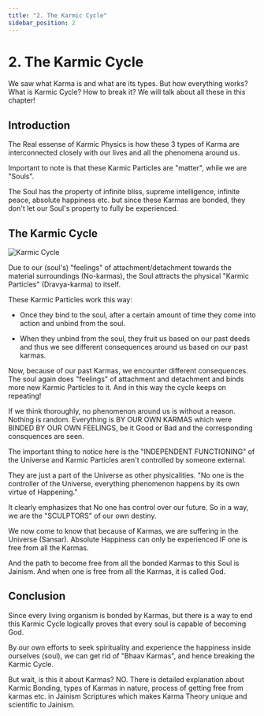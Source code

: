 ```yaml
---
title: "2. The Karmic Cycle"
sidebar_position: 2
---
```


# 2. The Karmic Cycle

We saw what Karma is and what are its types. But how everything works? What is Karmic Cycle? How to break it? We will talk about all these in this chapter!

## Introduction

The Real essense of Karmic Physics is how these 3 types of Karma are interconnected closely with our lives and all the phenomena around us.

Important to note is that these Karmic Particles are "matter", while we are "Souls".

The Soul has the property of infinite bliss, supreme intelligence, infinite peace, absolute happiness etc. but since these Karmas are bonded, they don't let our Soul's property to fully be experienced.

## The Karmic Cycle

![Karmic Cycle](/img/karmic_cycle.jpg "The Karmic Cycle")

Due to our (soul's) "feelings" of attachment/detachment towards the material surroundings (No-karmas), the Soul attracts the physical "Karmic Particles" (Dravya-karma) to itself.

These Karmic Particles work this way:

- Once they bind to the soul, after a certain amount of time they come into action and unbind from the soul.

- When they unbind from the soul, they fruit us based on our past deeds and thus we see different consequences around us based on our past karmas.

Now, because of our past Karmas, we encounter different consequences. The soul again does "feelings" of attachment and detachment and binds more new Karmic Particles to it. And in this way the cycle keeps on repeating!

If we think thoroughly, no phenomenon around us is without a reason. Nothing is random. Everything is BY OUR OWN KARMAS which were BINDED BY OUR OWN FEELINGS, be it Good or Bad and the corresponding consquences are seen.

The important thing to notice here is the "INDEPENDENT FUNCTIONING" of the Universe and Karmic Particles aren't controlled by someone external.

They are just a part of the Universe as other physicalities. "No one is the controller of the Universe, everything phenomenon happens by its own virtue of Happening."

It clearly emphasizes that No one has control over our future. So in a way, we are the "SCULPTORS" of our own destiny.

We now come to know that because of Karmas, we are suffering in the Universe (Sansar). Absolute Happiness can only be experienced IF one is free from all the Karmas.

And the path to become free from all the bonded Karmas to this Soul is Jainism. And when one is free from all the Karmas, it is called God.

## Conclusion

Since every living organism is bonded by Karmas, but there is a way to end this Karmic Cycle logically proves that every soul is capable of becoming God.

By our own efforts to seek spirituality and experience the happiness inside ourselves (soul), we can get rid of "Bhaav Karmas", and hence breaking the Karmic Cycle.

But wait, is this it about Karmas? NO. There is detailed explanation about Karmic Bonding, types of Karmas in nature, process of getting free from karmas etc. in Jainism Scriptures which makes Karma Theory unique and scientific to Jainism.
